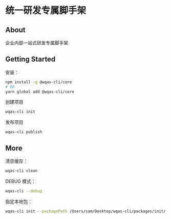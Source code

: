 # 统一研发专属脚手架

## About

企业内部一站式研发专属脚手架

## Getting Started

安装：

```bash
npm install -g @wqas-cli/core
# OR
yarn global add @wqas-cli/core
```

创建项目

```bash
wqas-cli init 
```

发布项目

```bash
wqas-cli publish
```

## More

清空缓存：

```bash
wqas-cli clean
```

DEBUG 模式：

```bash
wqas-cli --debug
```

指定本地包：

```bash
wqas-cli init --packagePath /Users/sam/Desktop/wqas-cli/packages/init/
```
